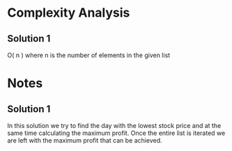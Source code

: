 # Complexity Analysis

## Solution 1

O( n ) where n is the number of elements in the given list

# Notes

## Solution 1

In this solution we try to find the day with the lowest stock price and at the same time calculating the maximum profit. Once the entire list is iterated we are left with the maximum profit that can be achieved.
